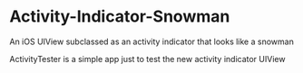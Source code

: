 # Activity-Indicator-Snowman
An iOS UIView subclassed as an activity indicator that looks like a snowman

ActivityTester is a simple app just to test the new activity indicator UIView
